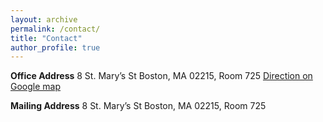 ```yaml
---
layout: archive
permalink: /contact/
title: "Contact"
author_profile: true
---
```


<b>Office Address</b>
8 St. Mary’s St Boston, MA 02215, Room 725
[Direction on Google map](https://www.google.com/maps/place/Photonics+Center/@42.3491644,-71.1085474,17z/data=!3m2!4b1!5s0x89e379f0f9dd2495:0x8f870c314e4f486d!4m6!3m5!1s0x89e379902d90b36b:0x4a36fd4f210d8ec3!8m2!3d42.3491644!4d-71.1059725!16s%2Fm%2F058nr1w?entry=ttu)

<b>Mailing Address</b>
8 St. Mary’s St Boston, MA 02215, Room 725

